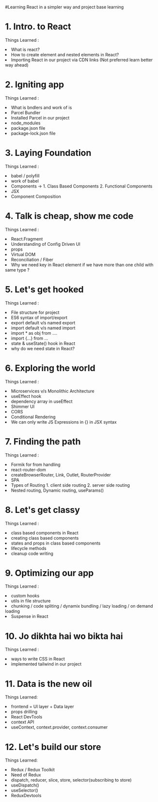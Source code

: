 #Learning React in a simpler way and project base learning

# 1. Intro. to React
  Things Learned : 
    <li> What is react? </li>
    <li> How to create element and nested elements in React? </li>
    <li> Importing React in our project via CDN links (Not preferred learn better way ahead)</li>

# 2. Igniting app
  Things Learned : 
    <li> What is bndlers and work of is </li>
    <li> Parcel Bundler </li>
    <li> Installed Parcel in our project </li>
    <li> node_modules </li>
    <li> package.json file </li>
    <li> package-lock.json file </li>

# 3. Laying Foundation
  Things Learned :
    <li> babel / polyfill </li>
    <li> work of babel </li>
    <li> Components -> 1. Class Based Components 2. Functional Components </li>
    <li> JSX </li>
    <li> Component Composition </li>

# 4. Talk is cheap, show me code
  Things Learned :
    <li> React.Fragment </li>
    <li> Understanding of Config Driven UI </li>
    <li> props </li>
    <li> Virtual DOM </li>
    <li> Reconciliation / Fiber </li>
    <li> Why we need key in React element if we have more than one child with same type ? </li>

# 5. Let's get hooked
  Things Learned :
    <li> File structure for project </li>
    <li> ES6 syntax of import/export </li>
    <li> export default v/s named export </li>
    <li> import default v/s named import </li>
    <li> import * as obj from .... </li>
    <li> import {...} from ... </li>
    <li> state & useState() hook in React </li>
    <li> why do we need state in React? </li>

# 6. Exploring the world
  Things Learned :
    <li> Microservices v/s Monolithic Architecture </li>
    <li> useEffect hook </li>
    <li> dependency array in useEffect </li>
    <li> Shimmer UI </li>
    <li> CORS </li>
    <li> Conditional Rendering </li>
    <li> We can only write JS Expressions in {} in JSX syntax </li>

# 7. Finding the path
  Things Learned :
    <li> Formik for from handling </li>
    <li> react-router-dom </li>
    <li> createBrowserRouter, Link, Outlet, RouterProvider </li>
    <li> SPA </li>
    <li> Types of Routing 1. client side routing 2. server side routing </li>
    <li> Nested routing, Dynamic routing, useParams() </li>

# 8. Let's get classy
  Things Learned :
    <li> class based components in React </li>
    <li> creating class based components </li>
    <li> states and props in class based components </li>
    <li> lifecycle methods </li>
    <li> cleanup code writing </li>

# 9. Optimizing our app
  Things Learned :
    <li> custom hooks </li>
    <li> utils in file structure </li>
    <li> chunking / code spliting / dynamix bundling / lazy loading / on demand loading </li>
    <li> Suspense in React </li>

# 10. Jo dikhta hai wo bikta hai
  Things Learned :
    <li> ways to write CSS in React </li>
    <li> implemented tailwind in our project </li>

# 11. Data is the new oil
  Things Learned:
    <li> frontend = UI layer + Data layer </li>
    <li> props drilling </li>
    <li> React DevTools </li>
    <li> context API </li>
    <li> useContext, context.provider, context.consumer </li>

# 12. Let's build our store
  Things Learned:
    <li> Redux / Redux Toolkit </li>
    <li> Need of Redux </li>
    <li> dispatch, reducer, slice, store, selector(subscribing to store) </li>
    <li> useDispatch() </li>
    <li> useSelector() </li>
    <li> ReduxDevtools </li>